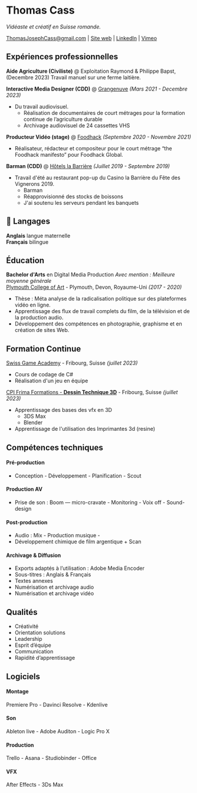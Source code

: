 # Thomas Cass
_Vidéaste et créatif en Suisse romande._

<div id="webaddress">
<a href="mailto:ThomasJosephCass@gmail.com">ThomasJosephCass@gmail.com</a>
| <a href="https://thomasjosephcass.wixsite.com/film">Site web</a>
| <a href="https://www.linkedin.com/in/thomas-cass/">LinkedIn</a> |
<a href="https://vimeo.com/thomascass/">Vimeo</a>
</div>

## Expériences professionnelles

**Aide Agriculture (Civiliste)** @ Exploitation Raymond & Philippe Bapst, (Decembre 2023)
Travail manuel sur une ferme laitière.

**Interactive Media Designer (CDD)** @ [Grangenuve](https://www.fr.ch/grangeneuve/) _(Mars 2021 - Decembre 2023)_ <br>
  * Du travail audiovisuel.
    * Réalisation de documentaires de court métrages pour la formation continue de l’agriculture durable
    * Archivage audiovisuel de 24 cassettes VHS

**Producteur Vidéo (stage)** @ [Foodhack](https://www.foodhack.global/) _(Septembre 2020 - Novembre 2021)_ <br>
  * Réalisateur, rédacteur et compositeur pour le court métrage “the Foodhack manifesto” pour Foodhack Global.

**Barman (CDD)** @ [Hôtels la Barrière](https://www.hotelsbarriere.com/fr.html) _(Juillet 2019 - Septembre 2019)_ 
  * Travail d'été au restaurant pop-up du Casino la Barrière du Fête des Vignerons 2019. <br>
    * Barman <br>
    * Réapprovisionné des stocks de boissons
    * J'ai soutenu les serveurs pendant les banquets <br>


## 💬 Langages

**Anglais** langue maternelle <br>
**Français** bilingue

##  Éducation

**Bachelor d'Arts** en Digital Media Production *Avec mention : Meilleure moyenne générale*
<br> [Plymouth College of Art](https://www.plymouthart.ac.uk/) - Plymouth, Devon, Royaume-Uni _(2017 - 2020)_ <br>
  * Thèse : Méta analyse de la radicalisation politique sur des plateformes
vidéo en ligne. <br>
  * Apprentissage des flux de travail complets du film, de la télévision et
de la production audio. <br>
  * Développement des compétences en photographie, graphisme et en
création de sites Web. <br>

##  Formation Continue

[Swiss Game Academy](https://gameacademy.ch/SGA/) - Fribourg, Suisse _(juillet 2023)_ <br>
  * Cours de codage de C#  <br>
  * Réalisation d'un jeu en équipe

[CPI Frima Formations - **Dessin Technique 3D**](https://frima-formations.ch/) - Fribourg, Suisse _(juillet 2023)_ <br>
  * Apprentissage des bases des vfx en 3D <br> 
    * 3DS Max <br>
    * Blender <br>
  * Apprentissage de l'utilisation des Imprimantes 3d (resine)
  
## Compétences techniques

#### Pré-production
  * Conception - Développement - Planification - Scout
#### Production AV
  * Prise de son : Boom — micro-cravate - Monitoring - Voix off - Sound-design
#### Post-production
  * Audio : Mix -  Production musique -
  * Développement chimique de film argentique + Scan
#### Archivage & Diffusion
  * Exports adaptés à l’utilisation : Adobe Media Encoder
  * Sous-titres : Anglais & Français
  * Textes annexes
  * Numérisation et archivage audio
  * Numérisation et archivage vidéo

## Qualités 
  * Créativité
  * Orientation solutions
  * Leadership
  * Esprit d’équipe
  * Communication
  * Rapidité d’apprentissage

## Logiciels
#### Montage
Premiere Pro - Davinci Resolve - Kdenlive
#### Son
Ableton live - Adobe Auditon - Logic Pro X
#### Production
Trello - Asana - Studiobinder - Office
#### VFX
After Effects - 3Ds Max
